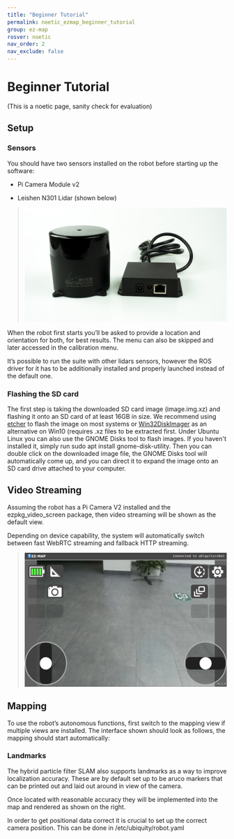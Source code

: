 ```yaml
---
title: "Beginner Tutorial"
permalink: noetic_ezmap_beginner_tutorial
group: ez-map
rosver: noetic
nav_order: 2
nav_exclude: false
---
```


# Beginner Tutorial

(This is a noetic page, sanity check for evaluation)

## Setup

### Sensors

You should have two sensors installed on the robot before starting up the software:

- Pi Camera Module v2

- Leishen N301 Lidar (shown below)

> ![](assets/ezmap/lidar.png)

When the robot first starts you’ll be asked to provide a location and orientation for both, for best results. The menu can also be skipped and later accessed in the calibration menu.

It’s possible to run the suite with other lidars sensors, however the ROS driver for it has to be additionally installed and properly launched instead of the default one.


### Flashing the SD card

The first step is taking the downloaded SD card image (image.img.xz) and flashing it onto an SD card of at least 16GB in size. We recommend using [etcher](https://www.balena.io/etcher/) to flash the image on most systems or [Win32DiskImager](https://win32diskimager.download/) as an alternative on Win10 (requires .xz files to be extracted first. Under Ubuntu Linux you can also use the GNOME Disks tool to flash images. If you haven't installed it, simply run sudo apt install gnome-disk-utility. Then you can double click on the downloaded image file, the GNOME Disks tool will automatically come up, and you can direct it to expand the image onto an SD card drive attached to your computer.


## Video Streaming

Assuming the robot has a Pi Camera V2 installed and the ezpkg_video_screen package, then video streaming will be shown as the default view.

Depending on device capability, the system will automatically switch between fast WebRTC streaming and fallback HTTP streaming.

> ![](assets/ezmap/ezmap_video.png)


## Mapping

To use the robot’s autonomous functions, first switch to the mapping view if multiple views are installed. The interface shown should look as follows, the mapping should start automatically:

### Landmarks
The hybrid particle filter SLAM also supports landmarks as a way to improve localization accuracy. These are by default set up to be aruco markers that can be printed out and laid out around in view of the camera.

Once located with reasonable accuracy they will be implemented into the map and rendered as shown on the right.

In order to get positional data correct it is crucial to set up the correct camera position. This can be done in /etc/ubiquity/robot.yaml 

